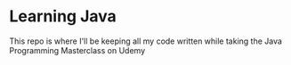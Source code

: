 # Learning Java

This repo is where I'll be keeping all my code written while taking the Java Programming Masterclass on Udemy